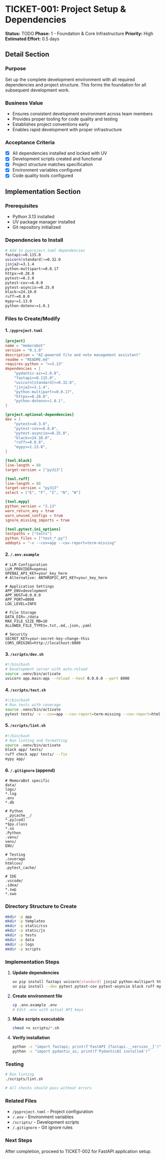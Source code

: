 # TICKET-001: Project Setup & Dependencies

**Status:** TODO
**Phase:** 1 - Foundation & Core Infrastructure
**Priority:** High
**Estimated Effort:** 0.5 days

## Detail Section

### Purpose
Set up the complete development environment with all required dependencies and project structure. This forms the foundation for all subsequent development work.

### Business Value
- Ensures consistent development environment across team members
- Provides proper tooling for code quality and testing
- Establishes project conventions early
- Enables rapid development with proper infrastructure

### Acceptance Criteria
- [x] All dependencies installed and locked with UV
- [x] Development scripts created and functional
- [x] Project structure matches specification
- [x] Environment variables configured
- [x] Code quality tools configured

## Implementation Section

### Prerequisites
- Python 3.13 installed
- UV package manager installed
- Git repository initialized

### Dependencies to Install
```bash
# Add to pyproject.toml dependencies
fastapi>=0.115.0
uvicorn[standard]>=0.32.0
jinja2>=3.1.4
python-multipart>=0.0.17
httpx>=0.28.0
pytest>=8.3.0
pytest-cov>=6.0.0
pytest-asyncio>=0.25.0
black>=24.10.0
ruff>=0.8.0
mypy>=1.13.0
python-dotenv>=1.0.1
```

### Files to Create/Modify

#### 1. `/pyproject.toml`
```toml
[project]
name = "memorabot"
version = "0.1.0"
description = "AI-powered file and note management assistant"
readme = "README.md"
requires-python = ">=3.13"
dependencies = [
    "pydantic-ai>=1.0.8",
    "fastapi>=0.115.0",
    "uvicorn[standard]>=0.32.0",
    "jinja2>=3.1.4",
    "python-multipart>=0.0.17",
    "httpx>=0.28.0",
    "python-dotenv>=1.0.1",
]

[project.optional-dependencies]
dev = [
    "pytest>=8.3.0",
    "pytest-cov>=6.0.0",
    "pytest-asyncio>=0.25.0",
    "black>=24.10.0",
    "ruff>=0.8.0",
    "mypy>=1.13.0",
]

[tool.black]
line-length = 88
target-version = ["py313"]

[tool.ruff]
line-length = 88
target-version = "py313"
select = ["E", "F", "I", "N", "W"]

[tool.mypy]
python_version = "3.13"
warn_return_any = true
warn_unused_configs = true
ignore_missing_imports = true

[tool.pytest.ini_options]
testpaths = ["tests"]
python_files = ["test_*.py"]
addopts = "-v --cov=app --cov-report=term-missing"
```

#### 2. `/.env.example`
```env
# LLM Configuration
LLM_PROVIDER=openai
OPENAI_API_KEY=your_key_here
# Alternative: ANTHROPIC_API_KEY=your_key_here

# Application Settings
APP_ENV=development
APP_HOST=0.0.0.0
APP_PORT=8000
LOG_LEVEL=INFO

# File Storage
DATA_DIR=./data
MAX_FILE_SIZE_MB=10
ALLOWED_FILE_TYPES=.txt,.md,.json,.yaml

# Security
SECRET_KEY=your-secret-key-change-this
CORS_ORIGINS=http://localhost:8000
```

#### 3. `/scripts/dev.sh`
```bash
#!/bin/bash
# Development server with auto-reload
source .venv/bin/activate
uvicorn app.main:app --reload --host 0.0.0.0 --port 8000
```

#### 4. `/scripts/test.sh`
```bash
#!/bin/bash
# Run tests with coverage
source .venv/bin/activate
pytest tests/ -v --cov=app --cov-report=term-missing --cov-report=html
```

#### 5. `/scripts/lint.sh`
```bash
#!/bin/bash
# Run linting and formatting
source .venv/bin/activate
black app/ tests/
ruff check app/ tests/ --fix
mypy app/
```

#### 6. `/.gitignore` (append)
```gitignore
# MemoraBot specific
data/
logs/
*.log
.env
*.db

# Python
__pycache__/
*.py[cod]
*$py.class
*.so
.Python
.venv/
venv/
ENV/

# Testing
.coverage
htmlcov/
.pytest_cache/

# IDE
.vscode/
.idea/
*.swp
*.swo
```

### Directory Structure to Create
```bash
mkdir -p app
mkdir -p templates
mkdir -p static/css
mkdir -p static/js
mkdir -p tests
mkdir -p data
mkdir -p logs
mkdir -p scripts
```

### Implementation Steps

1. **Update dependencies**
   ```bash
   uv pip install fastapi uvicorn[standard] jinja2 python-multipart httpx python-dotenv
   uv pip install --dev pytest pytest-cov pytest-asyncio black ruff mypy
   ```

2. **Create environment file**
   ```bash
   cp .env.example .env
   # Edit .env with actual API keys
   ```

3. **Make scripts executable**
   ```bash
   chmod +x scripts/*.sh
   ```

4. **Verify installation**
   ```bash
   python -c "import fastapi; print(f'FastAPI {fastapi.__version__}')"
   python -c "import pydantic_ai; print(f'PydanticAI installed')"
   ```

### Testing
```bash
# Run linting
./scripts/lint.sh

# All checks should pass without errors
```

### Related Files
- `/pyproject.toml` - Project configuration
- `/.env` - Environment variables
- `/scripts/` - Development scripts
- `/.gitignore` - Git ignore rules

### Next Steps
After completion, proceed to TICKET-002 for FastAPI application setup.